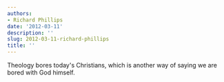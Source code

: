 ```yaml
---
authors:
- Richard Phillips
date: '2012-03-11'
description: ''
slug: 2012-03-11-richard-phillips
title: ''
---
```

Theology bores today's Christians, which is another way of saying we are bored with God himself.



